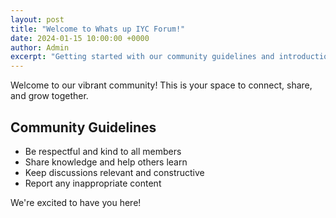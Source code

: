 ```yaml
---
layout: post
title: "Welcome to Whats up IYC Forum!"
date: 2024-01-15 10:00:00 +0000
author: Admin
excerpt: "Getting started with our community guidelines and introduction."
---
```


Welcome to our vibrant community! This is your space to connect, share, and grow together.

## Community Guidelines

- Be respectful and kind to all members
- Share knowledge and help others learn
- Keep discussions relevant and constructive
- Report any inappropriate content

We're excited to have you here!
